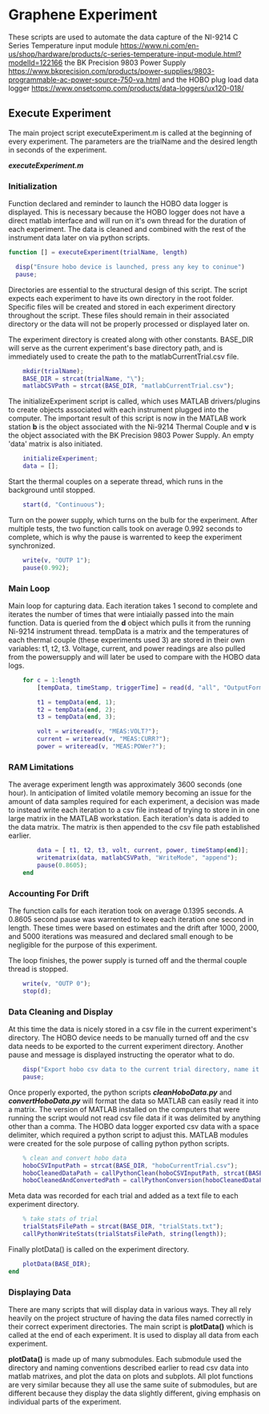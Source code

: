 # Graphene Experiment
These scripts are used to automate the data capture of the NI-9214 C Series Temperature input module https://www.ni.com/en-us/shop/hardware/products/c-series-temperature-input-module.html?modelId=122166 the BK Precision 9803 Power Supply https://www.bkprecision.com/products/power-supplies/9803-programmable-ac-power-source-750-va.html and the HOBO plug load data logger https://www.onsetcomp.com/products/data-loggers/ux120-018/

## Execute Experiment
The main project script executeExperiment.m is called at the beginning of every experiment. The parameters are the trialName and the desired length in seconds of the experiment.

<em><strong>executeExperiment.m</strong></em> 
<br>

### Initialization

Function declared and reminder to launch the HOBO data logger is displayed. This is necessary because the HOBO logger does not have a direct matlab interface and will run on it's own thread for the duration of each experiment. The data is cleaned and combined with the rest of the instrument data later on via python scripts.

```matlab
function [] = executeExperiment(trialName, length) 

  disp("Ensure hobo device is launched, press any key to coninue")
  pause;
```

Directories are essential to the structural design of this script. The script expects each experiment to have its own directory in the root folder. Specific files will be created and stored in each experiment directory throughout the script. These files should remain in their associated directory or the data will not be properly processed or displayed later on.

The experiment directory is created along with other constants. BASE_DIR will serve as the current experiment's base directory path, and is immediately used to create the path to the matlabCurrentTrial.csv file.

```matlab
    mkdir(trialName);
    BASE_DIR = strcat(trialName, "\");
    matlabCSVPath = strcat(BASE_DIR, "matlabCurrentTrial.csv");
```

The initializeExperiment script is called, which uses MATLAB drivers/plugins to create objects associated with each instrument plugged into the computer. The important result of this script is now in the MATLAB work station <strong>b</strong> is the object associated with the Ni-9214 Thermal Couple and <strong>v</strong> is the object associated with the BK Precision 9803 Power Supply. An empty 'data' matrix is also initiated.

```matlab
    initializeExperiment;
    data = [];
```

Start the thermal couples on a seperate thread, which runs in the background until stopped.
```matlab
    start(d, "Continuous");
```

Turn on the power supply, which turns on the bulb for the experiment. After multiple tests, the two function calls took on average 0.992 seconds to complete, which is why the pause is warrented to keep the experiment synchronized.
```matlab
    write(v, "OUTP 1");
    pause(0.992);
```

### Main Loop
Main loop for capturing data. Each iteration takes 1 second to complete and iterates the number of times that were intiaially passed into the main function. Data is queried from the <strong>d</strong> object which pulls it from the running Ni-9214 instrument thread. tempData is a matrix and the temperatures of each thermal couple (these experiments used 3) are stored in their own variables: t1, t2, t3. Voltage, current, and power readings are also pulled from the powersupply and will later be used to compare with the HOBO data logs.

```matlab
    for c = 1:length
        [tempData, timeStamp, triggerTime] = read(d, "all", "OutputFormat","Matrix");

        t1 = tempData(end, 1);
        t2 = tempData(end, 2);
        t3 = tempData(end, 3);

        volt = writeread(v, "MEAS:VOLT?");
        current = writeread(v, "MEAS:CURR?");
        power = writeread(v, "MEAS:POWer?");

```

### RAM Limitations
The average experiment length was approximately 3600 seconds (one hour). In anticipation of limited volatile memory becoming an issue for the amount of data samples required for each experiment, a decision was made to instead write each iteration to a csv file instead of trying to store in in one large matrix in the MATLAB workstation. Each iteration's data is added to the data matrix. The matrix is then appended to the csv file path established earlier.
```matlab
        data = [ t1, t2, t3, volt, current, power, timeStamp(end)];
        writematrix(data, matlabCSVPath, "WriteMode", "append");
        pause(0.8605);
    end
```

### Accounting For Drift
The function calls for each iteration took on average 0.1395 seconds. A 0.8605 second pause was warrented to keep each iteration one second in length. These times were based on estimates and the drift after 1000, 2000, and 5000 iterations was measured and declared small enough to be negligible for the purpose of this experiment.

The loop finishes, the power supply is turned off and the thermal couple thread is stopped.
```matlab
    write(v, "OUTP 0");
    stop(d);
```

### Data Cleaning and Display
At this time the data is nicely stored in a csv file in the current experiment's directory. The HOBO device needs to be manually turned off and the csv data needs to be exported to the current experiment directory. Another pause and message is displayed instructing the operator what to do. 
```matlab
    disp("Export hobo csv data to the current trial directory, name it 'hoboCurrentTrial.csv'")
    pause;
```

Once properly exported, the python scripts <em><strong>cleanHoboData.py</strong></em> and <em><strong>convertHoboData.py</strong></em> will format the data so MATLAB can easily read it into a matrix. The version of MATLAB installed on the computers that were running the script would not read csv file data if it was delimited by anything other than a comma. The HOBO data logger exported csv data with a space delimiter, which required a python script to adjust this. MATLAB modules were created for the sole purpose of calling python python scripts.

```matlab
    % clean and convert hobo data
    hoboCSVInputPath = strcat(BASE_DIR, "hoboCurrentTrial.csv");
    hoboCleanedDataPath = callPythonClean(hoboCSVInputPath, strcat(BASE_DIR, "hoboCleanedData.csv"));
    hoboCleanedAndConvertedPath = callPythonConversion(hoboCleanedDataPath, strcat(BASE_DIR, "hoboCleanedAndConvertedData.csv"));
```

Meta data was recorded for each trial and added as a text file to each experiment directory.
```matlab
    % take stats of trial
    trialStatsFilePath = strcat(BASE_DIR, "trialStats.txt");
    callPythonWriteStats(trialStatsFilePath, string(length));
```

Finally plotData() is called on the experiment directory.
```matlab
    plotData(BASE_DIR);
end
```

### Displaying Data
There are many scripts that will display data in various ways. They all rely heavily on the project structure of having the data files named correctly in their correct experiment directories. The main script is <strong>plotData()</strong> which is called at the end of each experiment. It is used to display all data from each experiment.



<strong>plotData()</strong> is made up of many submodules. Each submodule used the directory and naming conventions described earlier to read csv data into matlab matrixes, and plot the data on plots and subplots. All plot functions are very similar because they all use the same suite of submodules, but are different because they display the data slightly different, giving emphasis on individual parts of the experiment.


